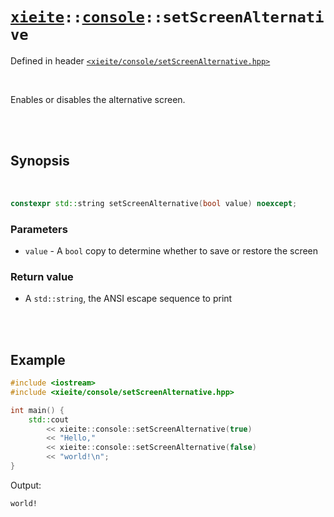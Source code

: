 # [`xieite`](../../README.md)`::`[`console`](../../docs/console.md)`::setScreenAlternative`
Defined in header [`<xieite/console/setScreenAlternative.hpp>`](../../include/xieite/console/setScreenAlternative.hpp)

<br/>

Enables or disables the alternative screen.

<br/><br/>

## Synopsis

<br/>

```cpp
constexpr std::string setScreenAlternative(bool value) noexcept;
```
### Parameters
- `value` - A `bool` copy to determine whether to save or restore the screen
### Return value
- A `std::string`, the ANSI escape sequence to print

<br/><br/>

## Example
```cpp
#include <iostream>
#include <xieite/console/setScreenAlternative.hpp>

int main() {
	std::cout
		<< xieite::console::setScreenAlternative(true)
		<< "Hello,"
		<< xieite::console::setScreenAlternative(false)
		<< "world!\n";
}
```
Output:
```
world!
```

